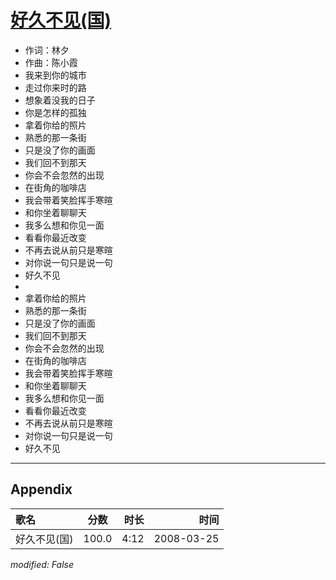 # [好久不见(国)](https://music.163.com/song?id=65078)

* 作词：林夕
* 作曲：陈小霞
* 我来到你的城市
* 走过你来时的路
* 想象着没我的日子
* 你是怎样的孤独
* 拿着你给的照片
* 熟悉的那一条街
* 只是没了你的画面
* 我们回不到那天
* 你会不会忽然的出现
* 在街角的咖啡店
* 我会带着笑脸挥手寒暄
* 和你坐着聊聊天
* 我多么想和你见一面
* 看看你最近改变
* 不再去说从前只是寒暄
* 对你说一句只是说一句
* 好久不见
* 
* 拿着你给的照片
* 熟悉的那一条街
* 只是没了你的画面
* 我们回不到那天
* 你会不会忽然的出现
* 在街角的咖啡店
* 我会带着笑脸挥手寒暄
* 和你坐着聊聊天
* 我多么想和你见一面
* 看看你最近改变
* 不再去说从前只是寒暄
* 对你说一句只是说一句
* 好久不见


---

## Appendix

|歌名|分数|时长|时间|
|:---|:---:|---:|---:|
|好久不见(国)|100.0|4:12|2008-03-25

*modified: False*